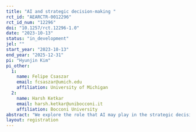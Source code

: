 ```yaml
---
title: "AI and strategic decision-making "
rct_id: "AEARCTR-0012296"
rct_id_num: "12296"
doi: "10.1257/rct.12296-1.0"
date: "2023-10-13"
status: "in_development"
jel: ""
start_year: "2023-10-13"
end_year: "2025-12-31"
pi: "Hyunjin Kim"
pi_other:
  1:
    name: Felipe Csaszar
    email: fcsaszar@umich.edu
    affiliation: University of Michigan
  2:
    name: Harsh Ketkar
    email: harsh.ketkar@unibocconi.it
    affiliation: Bocconi University
abstract: "We explore the role that AI may play in the strategic decision-making process."
layout: registration
---
```


